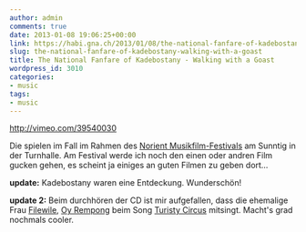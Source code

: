 ```yaml
---
author: admin
comments: true
date: 2013-01-08 19:06:25+00:00
link: https://habi.gna.ch/2013/01/08/the-national-fanfare-of-kadebostany-walking-with-a-goast/
slug: the-national-fanfare-of-kadebostany-walking-with-a-goast
title: The National Fanfare of Kadebostany - Walking with a Goast
wordpress_id: 3010
categories:
- music
tags:
- music
---
```


http://vimeo.com/39540030

Die spielen im Fall im Rahmen des [Norient Musikfilm-Festivals](http://norient.com) am Sunntig in der Turnhalle.
Am Festival werde ich noch den einen oder andren Film gucken gehen, es scheint ja einiges an guten Filmen zu geben dort…

**update:** Kadebostany waren eine Entdeckung. Wunderschön!

**update 2:** Beim durchhören der CD ist mir aufgefallen, dass die ehemalige Frau [Filewile](http://www.filewile.com), [Oy Rempong](http://www.myspace.com/oyrempong) beim Song [Turisty Circus](http://www.last.fm/music/The+National+Fanfare+of+Kadebostany/_/Turisty+Circus+feat.+Oy) mitsingt. Macht's grad nochmals cooler.
